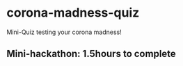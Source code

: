 # corona-madness-quiz
Mini-Quiz testing your corona madness!

## Mini-hackathon: 1.5hours to complete

